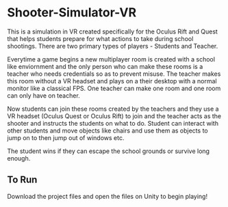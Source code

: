# Shooter-Simulator-VR

This is a simulation in VR created specifically for the Oculus Rift and Quest that helps students prepare for what actions to take during school shootings.
There are two primary types of players - Students and Teacher.

Everytime a game begins a new multiplayer room is created with a school like enviornment and the only person who can make these rooms is a teacher who needs credentials so as to prevent misuse.
The teacher makes this room without a VR headset and plays on a their desktop with a normal monitor like a classical FPS.
One teacher can make one room and one room can only have on teacher.

Now students can join these rooms created by the teachers and they use a VR headset (Oculus Quest or Oculus Rift) to join and the teacher acts as the shooter and instructs the students on what to do.
Student can interact with other students and move objects like chairs and use them as objects to jump on to then jump out of windows etc.

The student wins if they can escape the school grounds or survive long enough.

## To Run

Download the project files and open the files on Unity to begin playing!

